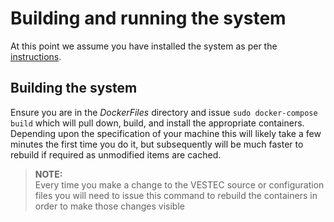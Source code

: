 # Building and running the system

At this point we assume you have installed the system as per the [instructions](https://github.com/VESTEC-EU/vestec-system/blob/main/Docs/install.md). 

## Building the system

Ensure you are in the _DockerFiles_ directory and issue `sudo docker-compose build` which will pull down, build, and install the appropriate containers. Depending upon the specification of your machine this will likely take a few minutes the first time you do it, but subsequently will be much faster to rebuild if required as unmodified items are cached.

>**NOTE:**  
> Every time you make a change to the VESTEC source or configuration files you will need to issue this command to rebuild the containers in order to make those changes visible


